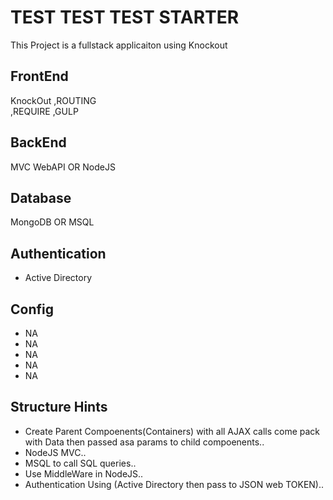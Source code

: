 # TEST TEST TEST STARTER  

This Project is a fullstack applicaiton using Knockout 
## FrontEnd
   KnockOut
   ,ROUTING  
   ,REQUIRE 
   ,GULP
## BackEnd
   MVC WebAPI OR NodeJS
## Database
   MongoDB OR MSQL 
## Authentication 
  * Active Directory

## Config 
  * NA 
  * NA 
  * NA 
  * NA
  * NA 

  ##  Structure Hints  
  * Create Parent Compoenents(Containers) with all AJAX calls come pack with Data then passed asa params to child compoenents..  
  * NodeJS MVC.. 
  * MSQL to call SQL queries.. 
  * Use MiddleWare in NodeJS..
  * Authentication Using (Active Directory then pass to JSON web TOKEN)..


  